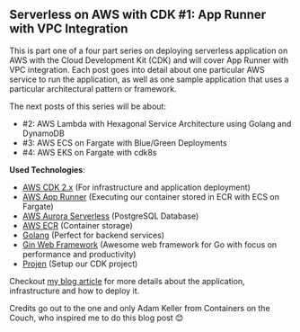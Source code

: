 ## Serverless on AWS with CDK #1: App Runner with VPC Integration

This is part one of a four part series on deploying serverless application on AWS with the Cloud Development Kit (CDK) and will cover App Runner with VPC integration. Each post goes into detail about one particular AWS service to run the application, as well as one sample application that uses a particular architectural pattern or framework.

The next posts of this series will be about:
- #2: AWS Lambda with Hexagonal Service Architecture using Golang and DynamoDB
- #3: AWS ECS on Fargate with Blue/Green Deployments
- #4: AWS EKS on Fargate with cdk8s

**Used Technologies**:
- [AWS CDK 2.x](https://docs.aws.amazon.com/cdk/v2/guide/home.html) (For infrastructure and application deployment)
- [AWS App Runner](https://aws.amazon.com/apprunner/?nc1=h_ls) (Executing our container stored in ECR with ECS on Fargate)
- [AWS Aurora Serverless](https://aws.amazon.com/rds/aurora/serverless/?nc1=h_ls) (PostgreSQL Database)
- [AWS ECR](https://aws.amazon.com/ecr/?nc1=h_ls) (Container storage)
- [Golang](https://go.dev/) (Perfect for backend services)
- [Gin Web Framework](https://github.com/gin-gonic/gin) (Awesome web framework for Go with focus on performance and productivity)
- [Projen](https://projen.io/) (Setup our CDK project)

Checkout [my blog article](https://maxritter.bloggi.co/serverless-on-aws-with-cdk-1-app-runner-with-vpc-integration) for more details about the application, infrastructure and how to deploy it.

Credits go out to the one and only Adam Keller from Containers on the Couch, who inspired me to do this blog post 😊

